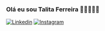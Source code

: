 ### Olá eu sou Talita Ferreira ✌🏻🙋🏽‍♀️

[![Linkedin](https://img.shields.io/badge/LinkedIn-0077B5?style=for-the-badge&logo=linkedin&logoColor=white)](https://www.linkedin.com/in/talitafesan/)
[![Instagram](https://img.shields.io/badge/Instagram-E4405F?style=for-the-badge&logo=instagram&logoColor=white)](https://www.instagram.com/talitafesan/)

